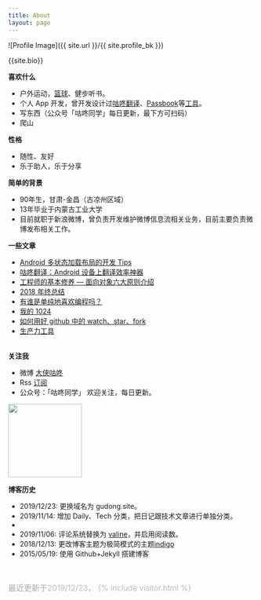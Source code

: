 ```yaml
---
title: About
layout: page
---
```

![Profile Image]({{ site.url }}/{{ site.profile_bk }})
<figcaption class="caption">{{site.bio}}</figcaption>

<b>喜欢什么</b><br>
<ul>
    <li>户外运动，<a href="https://gudong.site/tags#%E7%AF%AE%E7%90%83" target="_blank">篮球</a>、健步听书。</li>
    <li>个人 App 开发，曾开发设计过<a href="https://github.com/maoruibin/TranslateApp" target="_blank">咕咚翻译</a>、<a href="./2018/07/25/about_passbook.html" target="_blank">Passbook</a>等<a href="/product" target="_blank">工具</a>。</li>
    <li>写东西（公众号「咕咚同学」每日更新，最下方可扫码）</li>
    <li>爬山</li>
</ul>

<b>性格</b><br>
<ul>
    <li>随性、友好</li>
    <li>乐于助人，乐于分享</li>
</ul>

<b>简单的背景</b><br>
<ul>
    <li>90年生，甘肃-金昌（古凉州区域）</li>
    <li>13年毕业于内蒙古工业大学</li>
    <li>目前就职于新浪微博，曾负责开发维护微博信息流相关业务，目前主要负责微博发布相关工作。</li>    
</ul>

<b>一些文章</b><br>
<ul>
    <li><a href="/2017/04/26/loading_layout_practice.html" target="_blank">Android 多状态加载布局的开发 Tips</a></li>  
    <li><a href="/2016/02/26/gudong_translate.html" target="_blank">咕咚翻译：Android 设备上翻译效率神器</a></li>  
    <li><a href="/2019/12/01/oop.html" target="_blank">工程师的基本修养 — 面向对象六大原则介绍</a></li>  
    <li><a href="/2018/12/31/2018-summary.html" target="_blank">2018 年终总结</a></li>  
    <li><a href="/2017/12/27/why-programe-zhihu.html" target="_blank">有谁是单纯地喜欢编程吗？</a></li>  
    <li><a href="/2015/10/24/1024.html" target="_blank">我的 1024</a></li>  
    <li><a href="/2017/04/22/github_usage.html" target="_blank">如何用好 github 中的 watch、star、fork</a></li>  
    <li><a href="/2019/04/05/2019-tools.html" target="_blank">生产力工具</a></li>  
</ul>

<br>
<b>关注我</b>
<ul>
    <li>微博 <a href="https://weibo.com/1874136301" target="_blank">大侠咕咚</a></li>
    <li>Rss <a href="https://gudong.site/feed.xml" target="_blank">订阅</a></li>
    <li>公众号：「咕咚同学」  欢迎关注，每日更新。</li>
</ul>
<img style="width:150px;height:150px;" src="{{site.gudongqr}}"  />

<br>

<b>博客历史</b>
<ul>
    <li>2019/12/23: 更换域名为 gudong.site。</li>
    <li>2019/11/14: 增加 Daily、Tech 分类，把日记跟技术文章进行单独分类。<li>
    <li>2019/11/06: 评论系统替换为 <a href="https://valine.js.org" target="_blank">valine</a>，并启用阅读数。</li>
    <li>2018/12/13: 更改博客主题为极简模式的主题<a href="https://github.com/sergiokopplin/indigo" target="_blank">indigo</a></li>
    <li>2015/05/19: 使用 Github+Jekyll 搭建博客</li>
    
</ul>
<br>

<p style="color:#aaa;font-size: 1.0rem;font-weight: 300;">最近更新于2019/12/23，
    {% include visitor.html %}
</p>